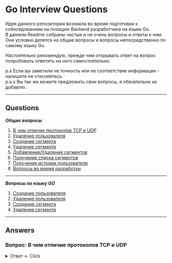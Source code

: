 # Go Interview Questions
Идея данного репозитория возникла во время подготовки к собеседованиям на позицию Backend разработчика на языке Go.  
В данном Readme собраны частые и не очень вопросы и ответы к ним. Они условно делятся на общие вопросы и вопросы непосредственно по самому языку Go.  

Настоятельно рекомендую, прежде чем открывать ответ на вопрос попробовать ответить на него самостоятельно.

p.s Если вы заметили не точность или не соответствие информации - напишите не стесняйтесь.  
p.s.s Вы так же можете предложить свои вопросы, я обязательно их добавлю.

---

## Questions

***Общие вопросы***
1. [В чем отличие протоколов TCP и UDP](#tcp-udp)
2. [Удаление пользователя](#del-user)
3. [Создание сегмента](#create-seg)
4. [Удаление сегмента](#del-seg)
5. [Добавление/Удаление сегментов](#add-remove)
6. [Получение списка сегментов](#seg-list)
7. [Получение истории пользователя](#user-history)
8. [Вопросы во время разработки](#decisions)

---

***Вопросы по языку GO***
1. [Создание пользователя](#create-user)
2. [Удаление пользователя](#del-user)
3. [Создание сегмента](#create-seg)
4. [Удаление сегмента](#del-seg)

---

## Answers

### Вопрос: В чем отличие протоколов TCP и UDP <a name="tcp-udp"></a>

<details>
  <summary>Ответ <- Click</summary>
    - TCP (Transmission Control Protocol):  
        - Ориентирован на установление надежного соединения.  
        - Ошибки корректируются; потерянные или поврежденные пакеты пересылаются.  
        - Поддерживает управление потоком и перегрузкой.  
        - Нормально работает в условиях высокой задержки.  
    - UDP (User Datagram Protocol):  
        - Безусловный протокол, не устанавливает соединение.  
        - Ошибки не корректируются; потерянные пакеты не восстанавливаются.  
        - Не поддерживает управление потоком и перегрузкой.  
        - Обычно быстрее, чем TCP.  
    - Когда UDP предпочтительнее:  
        - Потоковое медиа, онлайн-игры, VoIP — там, где задержка критична и потеря пакетов допустима.  
</details>
